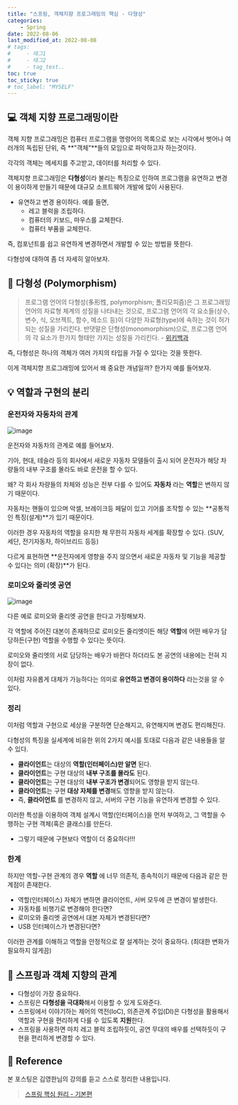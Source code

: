 ```yaml
---
title: "스프링, 객체지향 프로그래밍의 핵심 - 다형성"
categories: 
    - Spring
date: 2022-08-06
last_modified_at: 2022-08-08
# tags:
#     - 태그1
#     - 태그2
#     - tag_test..
toc: true
toc_sticky: true
# toc_label: "MYSELF"
---
```


## 💻 객체 지향 프로그래밍이란
객체 지향 프로그래밍은 컴퓨터 프로그램을 명령어의 목록으로 보는 시각에서 벗어나 여러개의 독립된 단위, 즉 **"객체"**들의 모임으로 파악하고자 하는것이다. 

각각의 객체는 메세지를 주고받고, 데이터를 처리할 수 있다.

객체지향 프로그래밍은 **다형성**이라 불리는 특징으로 인하여 프로그램을 유연하고 변경이 용이하게 만들기 때문에 대규모 소프트웨어 개발에 많이 사용된다.
- 유연하고 변경 용이하다. 예를 들면,
  - 레고 블럭을 조립하다.
  - 컴퓨터의 키보드, 마우스를 교체한다.
  - 컴퓨터 부품을 교체한다.

즉, 컴포넌트를 쉽고 유연하게 변경하면서 개발할 수 있는 방법을 뜻한다.

다형성에 대하여 좀 더 자세히 알아보자.

## 🎯 다형성 (Polymorphism)
> 프로그램 언어의 다형성(多形性, polymorphism; 폴리모피즘)은 그 프로그래밍 언어의 자료형 체계의 성질을 나타내는 것으로, 프로그램 언어의 각 요소들(상수, 변수, 식, 오브젝트, 함수, 메소드 등)이 다양한 자료형(type)에 속하는 것이 허가되는 성질을 가리킨다. 반댓말은 단형성(monomorphism)으로, 프로그램 언어의 각 요소가 한가지 형태만 가지는 성질을 가리킨다. - [위키백과](https://ko.wikipedia.org/wiki/%EB%8B%A4%ED%98%95%EC%84%B1_(%EC%BB%B4%ED%93%A8%ED%84%B0_%EA%B3%BC%ED%95%99))

즉, 다형성은 하나의 객체가 여러 가지의 타입을 가질 수 있다는 것을 뜻한다.

이게 객체지향 프로그래밍에 있어서 왜 중요한 개념일까? 한가지 예를 들어보자.

## 💡 역할과 구현의 분리 

### 운전자와 자동차의 관계
![image](https://user-images.githubusercontent.com/36228833/183387241-9a24c5d1-3edf-401c-b28e-d123de1e36e3.png)

운전자와 자동차의 관계로 예를 들어보자.

기아, 현대, 테슬라 등의 회사에서 새로운 자동차 모델들이 출시 되어 운전자가 해당 차량들의 내부 구조를 몰라도 바로 운전을 할 수 있다. 

왜? 각 회사 차량들의 차체와 성능은 전부 다를 수 있어도 **자동차** 라는 **역할**은 변하지 않기 때문이다.

자동차는 핸들이 있으며 악셀, 브레이크등 페달이 있고 기어를 조작할 수 있는 **공통적인 특징(설계)**가 있기 때문이다.

이러한 경우 자동차의 역할을 유지한 채 무한히 자동차 세계를 확장할 수 있다. (SUV, 세단, 전기자동차, 하이브리드 등등)

다르게 표현하면 **운전자에게 영향을 주지 않으면서 새로운 자동차 및 기능을 제공할 수 있다는 의미 (확장)**가 된다.


### 로미오와 줄리엣 공연
![image](https://user-images.githubusercontent.com/36228833/183387413-19af387b-4e31-44b5-a779-7dc49a9517db.png)

다른 예로 로미오와 줄리엣 공연을 한다고 가정해보자.

각 역할에 주어진 대본이 존재하므로 로미오든 줄리엣이든 해당 **역할**에 어떤 배우가 담당하든(구현) 역할을 수행할 수 있다는 뜻이다.

로미오와 줄리엣의 서로 담당하는 배우가 바뀐다 하더라도 본 공연의 내용에는 전혀 지장이 없다.

이처럼 자유롭게 대체가 가능하다는 의미로 **유연하고 변경이 용이하다** 라는것을 알 수 있다.


### 정리

이처럼 역할과 구현으로 세상을 구분하면 단순해지고, 유연해지며 변경도 편리해진다.

다형성의 특징을 실세계에 비유한 위의 2가지 예시를 토대로 다음과 같은 내용들을 알 수 있다.

- **클라이언트**는 대상의 **역할(인터페이스)만 알면** 된다.
- **클라이언트**는 구현 대상의 **내부 구조를 몰라도** 된다.
- **클라이언트**는 구현 대상의 **내부 구조가 변경**되어도 영향을 받지 않는다.
- **클라이언트**는 구현 **대상 자체를 변경**해도 영향을 받지 않는다.
- 즉, **클라이언트** 를 변경하지 않고, 서버의 구현 기능을 유연하게 변경할 수 있다.

이러한 특성을 이용하여 객체 설계시 역할(인터페이스)을 먼저 부여하고, 그 역할을 수행하는 구현 객체(혹은 클래스)를 만든다.
- 그렇기 때문에 구현보다 역할이 더 중요하다!!!


### 한계

하지만 역할-구현 관계의 경우 **역할** 에 너무 의존적, 종속적이기 때문에 다음과 같은 한계점이 존재한다.
- 역할(인터페이스) 자체가 변하면 클라이언트, 서버 모두에 큰 변경이 발생한다.
- 자동차를 비행기로 변경해야 한다면?
- 로미오와 줄리엣 공연에서 대본 자체가 변경된다면?
- USB 인터페이스가 변경된다면?

이러한 관계를 이해하고 역할을 안정적으로 잘 설계하는 것이 중요하다. (최대한 변화가 필요하지 않게끔)

## 🔑 스프링과 객체 지향의 관계
- 다형성이 가장 중요하다.
- 스프링은 **다형성을 극대화**해서 이용할 수 있게 도와준다.
- 스프링에서 이야기하는 제어의 역전(IoC), 의존관계 주입(DI)은 다형성을 활용해서 역할과 구현을 편리하게 다룰 수 있도록 **지원**한다.
- 스프링을 사용하면 마치 레고 블럭 조립하듯이, 공연 무대의 배우를 선택하듯이 구현을 편리하게 변경할 수 있다.


## 📣 Reference
본 포스팅은 김영한님의 강의를 듣고 스스로 정리한 내용입니다.

> [스프링 핵심 원리 - 기본편](https://www.inflearn.com/course/%EC%8A%A4%ED%94%84%EB%A7%81-%ED%95%B5%EC%8B%AC-%EC%9B%90%EB%A6%AC-%EA%B8%B0%EB%B3%B8%ED%8E%B8)
